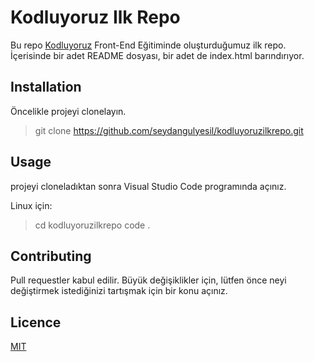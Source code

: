 # Kodluyoruz Ilk Repo

Bu repo [Kodluyoruz](https://www.kodluyoruz.com) Front-End Eğitiminde oluşturduğumuz ilk repo. İçerisinde bir adet README dosyası, bir adet de index.html barındırıyor.

## Installation

Öncelikle projeyi clonelayın.
> git clone https://github.com/seydangulyesil/kodluyoruzilkrepo.git

## Usage

projeyi cloneladıktan sonra Visual Studio Code programında açınız.

Linux için:
> cd kodluyoruzilkrepo
code .

## Contributing

Pull requestler kabul edilir. Büyük değişiklikler için, lütfen önce neyi değiştirmek istediğinizi tartışmak için bir konu açınız.

## Licence
 [MIT](https://www.mit.edu/)
 